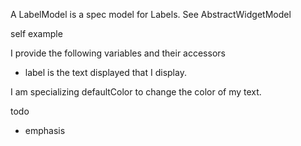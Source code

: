 A LabelModel is a spec model for Labels.See AbstractWidgetModelself exampleI provide the following variables and their accessors- label is the text displayed that I display.I am specializing defaultColor to change the color of my text.todo- emphasis
